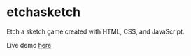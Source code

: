 # etchasketch

Etch a sketch game created with HTML, CSS, and JavaScript.

Live demo [here](https://se0ngbin.github.io/etchasketch/)
